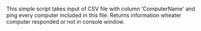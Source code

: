 This simple script takes input of CSV file with column 'ComputerName' and ping every computer included in this file. Returns information wheater computer responded or not in console window.